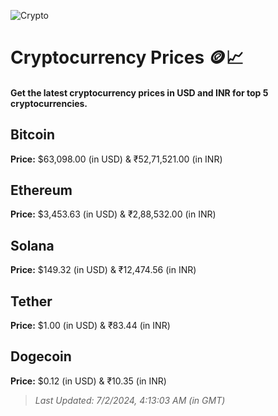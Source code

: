 
![Crypto](https://www.techguide.com.au/wp-content/uploads/2020/11/crypto3.jpeg)

# Cryptocurrency Prices 🪙📈

#### Get the latest cryptocurrency prices in USD and INR for top 5 cryptocurrencies.

## Bitcoin

**Price:** $63,098.00 (in USD) & ₹52,71,521.00 (in INR)

## Ethereum

**Price:** $3,453.63 (in USD) & ₹2,88,532.00 (in INR)

## Solana

**Price:** $149.32 (in USD) & ₹12,474.56 (in INR)

## Tether

**Price:** $1.00 (in USD) & ₹83.44 (in INR)

## Dogecoin

**Price:** $0.12 (in USD) & ₹10.35 (in INR)

> _Last Updated: 7/2/2024, 4:13:03 AM (in GMT)_
